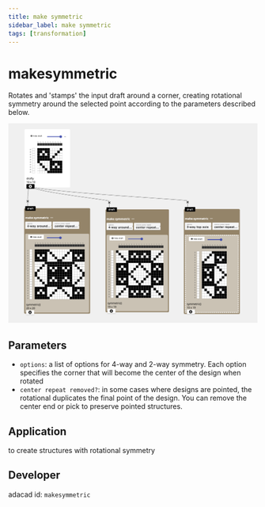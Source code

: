 ```yaml
---
title: make symmetric
sidebar_label: make symmetric
tags: [transformation]
---
```

# makesymmetric
Rotates and 'stamps' the input draft around a corner, creating rotational symmetry around the selected point according to the parameters described below.

![file](./img/makesymmetric.png)


## Parameters
- `options`: a list of options for 4-way and 2-way symmetry. Each option specifies the corner that will become the center of the design when rotated
- `center repeat removed?`: in some cases where designs are pointed, the rotational duplicates the final point of the design. You can remove the center end or pick to preserve pointed structures. 

## Application
to create structures with rotational symmetry

## Developer
adacad id: `makesymmetric`
